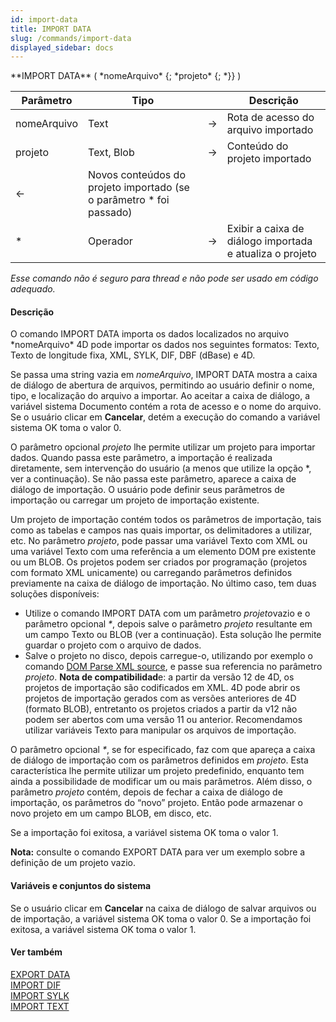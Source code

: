 ```yaml
---
id: import-data
title: IMPORT DATA
slug: /commands/import-data
displayed_sidebar: docs
---
```


<!--REF #_command_.IMPORT DATA.Syntax-->**IMPORT DATA** ( *nomeArquivo* {; *projeto* {; *}} )<!-- END REF-->
<!--REF #_command_.IMPORT DATA.Params-->
| Parâmetro | Tipo |  | Descrição |
| --- | --- | --- | --- |
| nomeArquivo | Text | &#8594;  | Rota de acesso do arquivo importado |
| projeto | Text, Blob | &#8594;  | Conteúdo do projeto importado |
| &#8592; | Novos conteúdos do projeto importado (se o parâmetro * foi passado) |
| * | Operador | &#8594;  | Exibir a caixa de diálogo importada e atualiza o projeto |

<!-- END REF-->

*Esse comando não é seguro para thread e não pode ser usado em código adequado.*


#### Descrição 

<!--REF #_command_.IMPORT DATA.Summary-->O comando IMPORT DATA importa os dados localizados no arquivo *nomeArquivo* 4D pode importar os dados nos seguintes formatos: Texto, Texto de longitude fixa, XML, SYLK, DIF, DBF (dBase) e 4D.<!-- END REF--> 

Se passa uma string vazia em *nomeArquivo*, IMPORT DATA mostra a caixa de diálogo de abertura de arquivos, permitindo ao usuário definir o nome, tipo, e localização do arquivo a importar. Ao aceitar a caixa de diálogo, a variável sistema Documento contém a rota de acesso e o nome do arquivo. Se o usuário clicar em **Cancelar**, detém a execução do comando a variável sistema OK toma o valor 0.

O parâmetro opcional *projeto* lhe permite utilizar um projeto para importar dados. Quando passa este parâmetro, a importação é realizada diretamente, sem intervenção do usuário (a menos que utilize la opção \*, ver a continuação). Se não passa este parâmetro, aparece a caixa de diálogo de importação. O usuário pode definir seus parâmetros de importação ou carregar um projeto de importação existente. 

Um projeto de importação contém todos os parâmetros de importação, tais como as tabelas e campos nas quais importar, os delimitadores a utilizar, etc. No parâmetro *projeto*, pode passar uma variável Texto com XML ou uma variável Texto com uma referência a um elemento DOM pre existente ou um BLOB. Os projetos podem ser criados por programação (projetos com formato XML unicamente) ou carregando parâmetros definidos previamente na caixa de diálogo de importação. No último caso, tem duas soluções disponíveis:

* Utilize o comando IMPORT DATA com um parâmetro *projeto*vazio e o parâmetro opcional *\**, depois salve o parâmetro *projeto* resultante em um campo Texto ou BLOB (ver a continuação). Esta solução lhe permite guardar o projeto com o arquivo de dados.
* Salve o projeto no disco, depois carregue-o, utilizando por exemplo o comando [DOM Parse XML source](dom-parse-xml-source.md), e passe sua referencia no parâmetro *projeto*.
**Nota de compatibilidad**e: a partir da versão 12 de 4D, os projetos de importação são codificados em XML. 4D pode abrir os projetos de importação gerados com as versões anteriores de 4D (formato BLOB), entretanto os projetos criados a partir da v12 não podem ser abertos com uma versão 11 ou anterior. Recomendamos utilizar variáveis Texto para manipular os arquivos de importação.   
  
O parâmetro opcional *\**, se for especificado, faz com que apareça a caixa de diálogo de importação com os parâmetros definidos em *projeto*. Esta característica lhe permite utilizar um projeto predefinido, enquanto tem ainda a possibilidade de modificar um ou mais parâmetros. Além disso, o parâmetro *projeto* contém, depois de fechar a caixa de diálogo de importação, os parâmetros do “novo” projeto. Então pode armazenar o novo projeto em um campo BLOB, em disco, etc. 

Se a importação foi exitosa, a variável sistema OK toma o valor 1.

**Nota:** consulte o comando EXPORT DATA para ver um exemplo sobre a definição de um projeto vazio. 

#### Variáveis e conjuntos do sistema 

Se o usuário clicar em **Cancelar** na caixa de diálogo de salvar arquivos ou de importação, a variável sistema OK toma o valor 0\. Se a importação foi exitosa, a variável sistema OK toma o valor 1.

#### Ver também 

[EXPORT DATA](export-data.md)  
[IMPORT DIF](import-dif.md)  
[IMPORT SYLK](import-sylk.md)  
[IMPORT TEXT](import-text.md)  